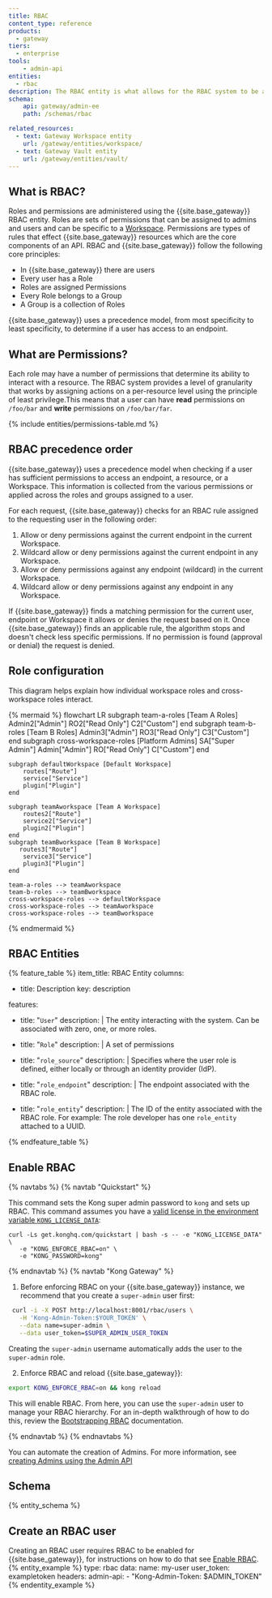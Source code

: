 ```yaml
---
title: RBAC
content_type: reference
products:
  - gateway
tiers: 
  - enterprise
tools:
    - admin-api
entities:
  - rbac
description: The RBAC entity is what allows for the RBAC system to be administered.
schema:
    api: gateway/admin-ee
    path: /schemas/rbac

related_resources:
  - text: Gateway Workspace entity
    url: /gateway/entities/workspace/
  - text: Gateway Vault entity
    url: /gateway/entities/vault/
---
```


## What is RBAC?

Roles and permissions are administered using the {{site.base_gateway}} RBAC entity. Roles are sets of permissions that can be assigned to admins and users and can be specific to a [Workspace](/gateway/entities/workspace). Permissions are types of rules that effect {{site.base_gateway}} resources which are the core components of an API. RBAC and {{site.base_gateway}} follow the following core principles: 

* In {{site.base_gateway}} there are users
* Every user has a Role
* Roles are assigned Permissions
* Every Role belongs to a Group
* A Group is a collection of Roles

{{site.base_gateway}} uses a precedence model, from most specificity to least specificity, to determine if a user has access to an endpoint.


## What are Permissions?

Each role may have a number of permissions that determine its ability to interact with a resource. The RBAC system provides a level of granularity that works by assigning actions on a per-resource level using the principle of least privilege.This means that a user can have **read** permissions on `/foo/bar` and **write** permissions on `/foo/bar/far`. 

{% include entities/permissions-table.md %}

## RBAC precedence order

{{site.base_gateway}} uses a precedence model when checking if a user has sufficient permissions to access an endpoint, a resource, or a Workspace. This information is collected from the various permissions or applied across the roles and groups assigned to a user. 

For each request, {{site.base_gateway}} checks for an RBAC rule assigned to the requesting user in the following order:

1. Allow or deny permissions against the current endpoint in the current Workspace.
2. Wildcard allow or deny permissions against the current endpoint in any Workspace.
3. Allow or deny permissions against any endpoint (wildcard) in the current Workspace.
4. Wildcard allow or deny permissions against any endpoint in any Workspace. 

If {{site.base_gateway}} finds a matching permission for the current user, endpoint or Workspace it allows or denies the request based on it. Once {{site.base_gateway}} finds an applicable rule, the algorithm stops and doesn't check less specific permissions. If no permission is found (approval or denial) the request is denied. 

## Role configuration

This diagram helps explain how individual workspace roles and cross-workspace roles interact. 

{% mermaid %}
flowchart LR
    subgraph team-a-roles [Team A Roles]
        Admin2["Admin"]
        RO2["Read Only"]
        C2["Custom"]
    end 
    subgraph team-b-roles [Team B Roles]
        Admin3["Admin"]
        RO3["Read Only"]
        C3["Custom"]
    end 
    subgraph cross-workspace-roles [Platform Admins]
        SA["Super Admin"]
        Admin["Admin"]
        RO["Read Only"]
        C["Custom"]
    end 

    subgraph defaultWorkspace [Default Workspace]
        routes["Route"]
        service["Service"]
        plugin["Plugin"]
    end

    subgraph teamAworkspace [Team A Workspace]
        routes2["Route"]
        service2["Service"]
        plugin2["Plugin"]
    end
    subgraph teamBworkspace [Team B Workspace]
       routes3["Route"]
        service3["Service"]
        plugin3["Plugin"]
    end

    team-a-roles --> teamAworkspace
    team-b-roles --> teamBworkspace
    cross-workspace-roles --> defaultWorkspace
    cross-workspace-roles --> teamAworkspace
    cross-workspace-roles --> teamBworkspace


{% endmermaid %}


## RBAC Entities


{% feature_table %} 
item_title: RBAC Entity
columns:
  - title: Description
    key: description

features:
  - title: "`User`"
    description: |
      The entity interacting with the system. Can be associated with zero, one, or more roles.

  - title: "`Role`"
    description: |
      A set of permissions

  - title: "`role_source`"
    description: |
      Specifies where the user role is defined, either locally or through an identity provider (IdP).

  - title: "`role_endpoint`"
    description: |
      The endpoint associated with the RBAC role.

  - title: "`role_entity`"
    description: |
      The ID of the entity associated with the RBAC role. For example: The role developer has one `role_entity` attached to a UUID. 

{% endfeature_table %}



## Enable RBAC
{% navtabs %}
{% navtab "Quickstart" %}

This command sets the Kong super admin password to `kong` and sets up RBAC. This command assumes you have a [valid license in the environment variable `KONG_LICENSE_DATA`](/gateway/entities/license/):
```
curl -Ls get.konghq.com/quickstart | bash -s -- -e "KONG_LICENSE_DATA" \
   -e "KONG_ENFORCE_RBAC=on" \
   -e "KONG_PASSWORD=kong"
```

{% endnavtab %}
{% navtab "Kong Gateway" %}

1. Before enforcing RBAC on your {{site.base_gateway}} instance, we recommend that you create a `super-admin` user first: 

```sh
 curl -i -X POST http://localhost:8001/rbac/users \
   -H 'Kong-Admin-Token:$YOUR_TOKEN' \
   --data name=super-admin \
   --data user_token=$SUPER_ADMIN_USER_TOKEN
```
Creating the `super-admin` username automatically adds the user to the `super-admin` role.

2. Enforce RBAC and reload {{site.base_gateway}}:
```sh
export KONG_ENFORCE_RBAC=on && kong reload
```

This will enable RBAC. From here, you can use the `super-admin` user to manage your RBAC hierarchy. For an in-depth walkthrough of how to do this, review the [Bootstrapping RBAC](/how-to/bootstrap-rbac/) documentation.

{% endnavtab %}
{% endnavtabs %}

You can automate the creation of Admins. For more information, see [creating Admins using the Admin API](/how-to/programatically-create-rbac-admins)



## Schema

{% entity_schema %}

## Create an RBAC user

Creating an RBAC user requires RBAC to be enabled for {{site.base_gateway}}, for instructions on how to do that see [Enable RBAC](#enable-rbac).
{% entity_example %}
type: rbac
data:
  name: my-user
  user_token: exampletoken
headers:
  admin-api:
    - "Kong-Admin-Token: $ADMIN_TOKEN"
{% endentity_example %}